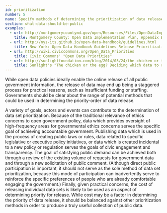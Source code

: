 ```yaml
---
id: prioritization
number: 5
name: Specify methods of determining the prioritization of data release
section: what-data-should-be-public
examples: 
  - url: http://montgomerycountymd.gov/open/Resources/Files/OpenDataImplementationPlan_FY14.pdf
    title: Montgomery County: Open Data Implementation Plan, Appendix B – Dataset Scoring Methodology and Outreach
  - url: http://nys-its.github.io/open-data-handbook/guidelines.html
    title: New York: Open Data Handbook Guidelines Release Prioritization
  - url: http://wiki.civiccommons.org/Open_Data_Priorities
    title: Civic Commons' "Open Data Priorities"
  - url: http://sunlightfoundation.com/blog/2014/03/24/the-chicken-or-the-egg-deciding-which-data-to-release-first/
    title: Sunlight's "The chicken or the egg? Deciding which data to release first"
---
```


<p>While open data policies ideally enable the online release of all public government information, the release of data may end up being a staggered process for practical reasons, such as insufficient funding or staffing. Governments should be clear about the range of potential methods that could be used in determining the priority-order of data release.</p>
<p>A variety of goals, actors and events can contribute to the determination of data set prioritization. Because of the traditional relevance of ethics concerns to open government policy, data which provides oversight of high-frequency areas for governmental ethics concerns serves the specific goal of achieving accountable government. Publishing data which is used in the process of creating public laws or rules, data related to specific legislative or executive policy initiatives, or data which is created incidental to a new policy or regulation serves the goals of civic engagement and transparency. The goal of satisfying public demand can be achieved both through a review of the existing volume of requests for government data and through a new solicitation of public comment. (Although direct public participation is important, it should not serve as the sole method of data set prioritization, because this mode of participation can inadvertently serve to reinforce the specific preferences of people who are already comfortable engaging the government.) Finally, given practical concerns, the cost of releasing individual data sets is likely to be used as an aspect of determining priority for release. While cost may be a factor in determining the priority of data release, it should be balanced against other prioritization methods in order to produce a truly useful collection of public data.</p>